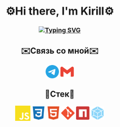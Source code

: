 <h1 align="center">⚙️Hi there, I'm Kirill⚙️</h1> 

<h3 align="center"><a href="https://git.io/typing-svg"><img src="https://readme-typing-svg.demolab.com?font=Fira+Code&pause=1000&center=true&width=435&lines=Junior+Frontend+Developer" alt="Typing SVG" /></a></h3>

<h2 align="center">✉️Связь со мной✉️</h2>
<p align="center" >
<a href="https://t.me/kirillpopoooov" rel="nofollow"><img align="center" src="https://github.com/sssinty/sssinty/blob/main/icon/telegram-color.svg" alt="telegram" height="35" width="35" style="max-width: 100%;"></a>
<a href="mailto:sinty.kpov@gmail.com" rel="nofollow"><img align="center" src="https://github.com/sssinty/sssinty/blob/main/icon/gmail-color.svg" alt="gmail" height="35" width="35" style="max-width: 100%;"></a>
</p>

<h2 align="center">🧰Стек🧰</h2>
<p align="center">
<a href="https://www.ecma-international.org/publications-and-standards/standards/ecma-262/" rel="nofollow"><img align="center" src="https://github.com/sssinty/sssinty/blob/main/icon/javascript-color.svg" alt="javascript" height="40" width="40" style="max-width: 100%;"></a>
<a href="https://www.w3schools.com/css/" rel="nofollow"><img align="center" src="https://github.com/sssinty/sssinty/blob/main/icon/css3-color.svg" alt="css3" height="35" width="35" style="max-width: 100%;"></a>
<a href="https://www.w3.org/html/" rel="nofollow"><img align="center" src="https://github.com/sssinty/sssinty/blob/main/icon/html5-color.svg" alt="html5" height="35" width="35" style="max-width: 100%;"></a>
<a href="https://git-scm.com/" rel="nofollow"><img align="center" src="https://github.com/sssinty/sssinty/blob/main/icon/git-color.svg" alt="git" height="35" width="35" style="max-width: 100%;"></a>
<a href="https://www.npmjs.com/" rel="nofollow"><img align="center" src="https://github.com/sssinty/sssinty/blob/main/icon/npm-color.svg" alt="npm" height="35" width="35" style="max-width: 100%;"></a>
<a href="https://webpack.js.org/" rel="nofollow"><img align="center" src="https://github.com/sssinty/sssinty/blob/main/icon/webpack-color.svg" alt="webpack" height="35" width="35" style="max-width: 100%;"></a>
</p>
